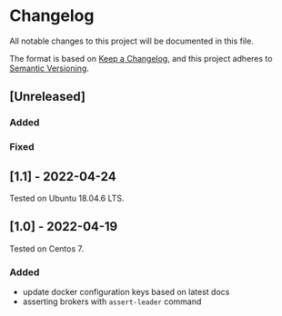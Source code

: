 # Changelog

All notable changes to this project will be documented in this file.

The format is based on [Keep a Changelog](https://keepachangelog.com/en/1.0.0/),
and this project adheres to [Semantic Versioning](https://semver.org/spec/v2.0.0.html).

## [Unreleased]

### Added

### Fixed

## [1.1] - 2022-04-24

Tested on  Ubuntu 18.04.6 LTS.

## [1.0] - 2022-04-19

Tested on Centos 7.

### Added

- update docker configuration keys based on latest docs
- asserting brokers with `assert-leader` command
